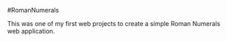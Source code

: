 #RomanNumerals

This was one of my first web projects to create a simple Roman Numerals web application.
